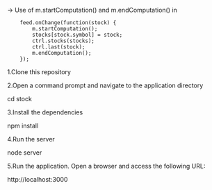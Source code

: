 -> Use of m.startComputation() and m.endComputation() in

        feed.onChange(function(stock) {
            m.startComputation();
            stocks[stock.symbol] = stock;
            ctrl.stocks(stocks);
            ctrl.last(stock);
            m.endComputation();
        });

1.Clone this repository

2.Open a command prompt and navigate to the application directory

cd stock

3.Install the dependencies

npm install

4.Run the server

node server

5.Run the application. Open a browser and access the following URL:

http://localhost:3000        
